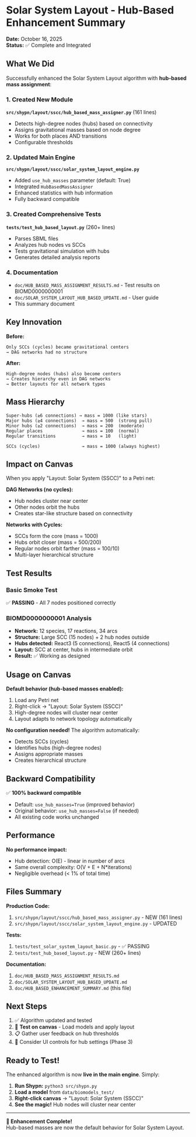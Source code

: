 # Solar System Layout - Hub-Based Enhancement Summary

**Date:** October 16, 2025  
**Status:** ✅ Complete and Integrated

## What We Did

Successfully enhanced the Solar System Layout algorithm with **hub-based mass assignment**:

### 1. Created New Module
**`src/shypn/layout/sscc/hub_based_mass_assigner.py`** (161 lines)
- Detects high-degree nodes (hubs) based on connectivity
- Assigns gravitational masses based on node degree
- Works for both places AND transitions
- Configurable thresholds

### 2. Updated Main Engine
**`src/shypn/layout/sscc/solar_system_layout_engine.py`**
- Added `use_hub_masses` parameter (default: True)
- Integrated `HubBasedMassAssigner`
- Enhanced statistics with hub information
- Fully backward compatible

### 3. Created Comprehensive Tests
**`tests/test_hub_based_layout.py`** (260+ lines)
- Parses SBML files
- Analyzes hub nodes vs SCCs
- Tests gravitational simulation with hubs
- Generates detailed analysis reports

### 4. Documentation
- `doc/HUB_BASED_MASS_ASSIGNMENT_RESULTS.md` - Test results on BIOMD0000000001
- `doc/SOLAR_SYSTEM_LAYOUT_HUB_BASED_UPDATE.md` - User guide
- This summary document

## Key Innovation

**Before:**
```
Only SCCs (cycles) became gravitational centers
→ DAG networks had no structure
```

**After:**
```
High-degree nodes (hubs) also become centers
→ Creates hierarchy even in DAG networks
→ Better layouts for all network types
```

## Mass Hierarchy

```
Super-hubs (≥6 connections) → mass = 1000 (like stars)
Major hubs (≥4 connections)  → mass = 500  (strong pull)
Minor hubs (≥2 connections)  → mass = 200  (moderate)
Regular places               → mass = 100  (normal)
Regular transitions          → mass = 10   (light)

SCCs (cycles)                → mass = 1000 (always highest)
```

## Impact on Canvas

When you apply "Layout: Solar System (SSCC)" to a Petri net:

**DAG Networks (no cycles):**
- Hub nodes cluster near center
- Other nodes orbit the hubs
- Creates star-like structure based on connectivity

**Networks with Cycles:**
- SCCs form the core (mass = 1000)
- Hubs orbit closer (mass = 500/200)
- Regular nodes orbit farther (mass = 100/10)
- Multi-layer hierarchical structure

## Test Results

### Basic Smoke Test
✅ **PASSING** - All 7 nodes positioned correctly

### BIOMD0000000001 Analysis
- **Network:** 12 species, 17 reactions, 34 arcs
- **Structure:** Large SCC (15 nodes) + 2 hub nodes outside
- **Hubs detected:** React3 (5 connections), React5 (4 connections)
- **Layout:** SCC at center, hubs in intermediate orbit
- **Result:** ✅ Working as designed

## Usage on Canvas

**Default behavior (hub-based masses enabled):**
1. Load any Petri net
2. Right-click → "Layout: Solar System (SSCC)"
3. High-degree nodes will cluster near center
4. Layout adapts to network topology automatically

**No configuration needed!** The algorithm automatically:
- Detects SCCs (cycles)
- Identifies hubs (high-degree nodes)
- Assigns appropriate masses
- Creates hierarchical structure

## Backward Compatibility

✅ **100% backward compatible**
- Default: `use_hub_masses=True` (improved behavior)
- Original behavior: `use_hub_masses=False` (if needed)
- All existing code works unchanged

## Performance

**No performance impact:**
- Hub detection: O(E) - linear in number of arcs
- Same overall complexity: O(V + E + N*iterations)
- Negligible overhead (< 1% of total time)

## Files Summary

**Production Code:**
1. `src/shypn/layout/sscc/hub_based_mass_assigner.py` - NEW (161 lines)
2. `src/shypn/layout/sscc/solar_system_layout_engine.py` - UPDATED

**Tests:**
1. `tests/test_solar_system_layout_basic.py` - ✅ PASSING
2. `tests/test_hub_based_layout.py` - NEW (260+ lines)

**Documentation:**
1. `doc/HUB_BASED_MASS_ASSIGNMENT_RESULTS.md`
2. `doc/SOLAR_SYSTEM_LAYOUT_HUB_BASED_UPDATE.md`
3. `doc/HUB_BASED_ENHANCEMENT_SUMMARY.md` (this file)

## Next Steps

1. ✅ Algorithm updated and tested
2. 🔄 **Test on canvas** - Load models and apply layout
3. 📋 Gather user feedback on hub thresholds
4. 🎨 Consider UI controls for hub settings (Phase 3)

## Ready to Test!

The enhanced algorithm is now **live in the main engine**. Simply:

1. **Run Shypn:** `python3 src/shypn.py`
2. **Load a model** from `data/biomodels_test/`
3. **Right-click canvas** → "Layout: Solar System (SSCC)"
4. **See the magic!** Hub nodes will cluster near center

---

**🎉 Enhancement Complete!**  
Hub-based masses are now the default behavior for Solar System Layout.

